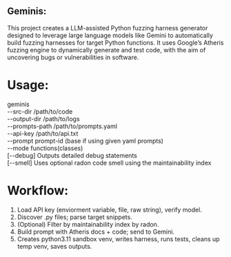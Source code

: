 
## Geminis:
This project creates a LLM-assisted Python fuzzing harness generator designed to leverage large language models like Gemini to automatically build fuzzing harnesses for target Python functions. It uses Google’s Atheris fuzzing engine to dynamically generate and test code, with the aim of uncovering bugs or vulnerabilities in software.

# Usage:
  geminis \
    --src-dir /path/to/code  
    --output-dir /path/to/logs   
    --prompts-path /path/to/prompts.yaml   
    --api-key /path/to/api.txt  
    --prompt prompt-id (base if using given yaml prompts)  
    --mode functions(classes)  
    [--debug] Outputs detailed debug statements  
    [--smell] Uses optional radon code smell using the maintainability index  

# Workflow:
  1. Load API key (enviorment variable, file, raw string), verify model.
  2. Discover .py files; parse target snippets.
  3. (Optional) Filter by maintainability index by radon.
  4. Build prompt with Atheris docs + code; send to Gemini.
  5. Creates python3.11 sandbox venv, writes harness, runs tests, cleans up temp venv, saves outputs.
